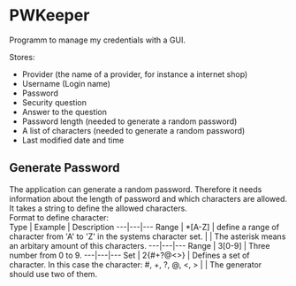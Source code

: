 # PWKeeper
Programm to manage my credentials with a GUI.

Stores:
- Provider (the name of a provider, for instance a internet shop)
- Username (Login name)
- Password
- Security question
- Answer to the question
- Password length (needed to generate a random password)
- A list of characters (needed to generate a random password)
- Last modified date and time

## Generate Password
The application can generate a random password. Therefore it needs information about the length of password
and which characters are allowed.  
It takes a string to define the allowed characters.  
Format to define character:  
Type | Example | Description
---|---|---
Range | *[A-Z] | define a range of character from 'A' to 'Z' in the systems character set.
| | The asterisk means an arbitary amount of this characters.
---|---|---
Range | 3[0-9] | Three number from 0 to 9.
---|---|---
Set | 2{#+?@<>} | Defines a set of character. In this case the character: #, +, ?, @, <, >
| | The generator should use two of them.
